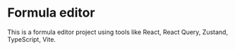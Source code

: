# Formula editor

This is a formula editor project using tools like React, React Query, Zustand, TypeScript, Vite.